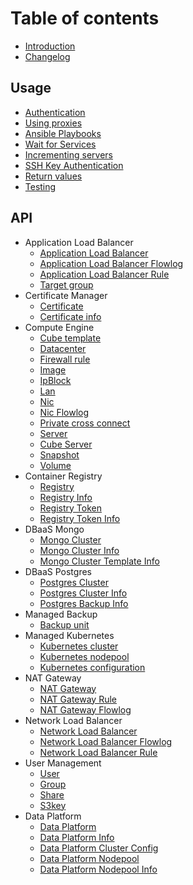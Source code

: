 # Table of contents

* [Introduction](README.md)
* [Changelog](changelog.md)

## Usage

* [Authentication](usage/authentication.md)
* [Using proxies](usage/http\_proxy.md)
* [Ansible Playbooks](usage/ansibleplaybooks.md)
* [Wait for Services](usage/waitforservices.md)
* [Incrementing servers](usage/incrementingservers.md)
* [SSH Key Authentication](usage/sshkeyauthentication.md)
* [Return values](usage/returnvalues.md)
* [Testing](usage/testing.md)

## API

* Application Load Balancer
    * [Application Load Balancer](api/applicationloadbalancer/application_load_balancer.md)
    * [Application Load Balancer Flowlog](api/applicationloadbalancer/application_load_balancer_flowlog.md)
    * [Application Load Balancer Rule](api/applicationloadbalancer/application_load_balancer_rule.md)
    * [Target group](api/applicationloadbalancer/target_group.md)
* Certificate Manager
    * [Certificate](api/certificate/certificate.md)
    * [Certificate info](api/certificate/certificate_info.md)
* Compute Engine
    * [Cube template](api/compute-engine/cube_template.md)
    * [Datacenter](api/compute-engine/datacenter.md)
    * [Firewall rule](api/compute-engine/firewall_rule.md)
    * [Image](api/compute-engine/image.md)
    * [IpBlock](api/compute-engine/ipblock.md)
    * [Lan](api/compute-engine/lan.md)
    * [Nic](api/compute-engine/nic.md)
    * [Nic Flowlog](api/compute-engine/nic_flowlog.md)
    * [Private cross connect](api/compute-engine/pcc.md)
    * [Server](api/compute-engine/server.md)
    * [Cube Server](api/compute-engine/cube_server.md)
    * [Snapshot](api/compute-engine/snapshot.md)
    * [Volume](api/compute-engine/volume.md)
* Container Registry
    * [Registry](api/container-registry/registry.md)
    * [Registry Info](api/container-registry/registry_info.md)
    * [Registry Token](api/container-registry/registry_token.md)
    * [Registry Token Info](api/container-registry/registry_token_info.md)
* DBaaS Mongo
    * [Mongo Cluster](api/dbaas-mongo/mongo_cluster.md)
    * [Mongo Cluster Info](api/dbaas-mongo/mongo_cluster_info.md)
    * [Mongo Cluster Template Info](api/dbaas-mongo/mongo_cluster_template_info.md)
* DBaaS Postgres
    * [Postgres Cluster](api/dbaas-postgres/postgres_cluster.md)
    * [Postgres Cluster Info](api/dbaas-postgres/postgres_cluster_info.md)
    * [Postgres Backup Info](api/dbaas-postgres/postgres_backup_info.md)
* Managed Backup
    * [Backup unit](api/managed-backup/backupunit.md)
* Managed Kubernetes
    * [Kubernetes cluster](api/managed-kubernetes/k8s_cluster.md)
    * [Kubernetes nodepool](api/managed-kubernetes/k8s_nodepool.md)
    * [Kubernetes configuration](api/managed-kubernetes/k8s_config.md)
* NAT Gateway
    * [NAT Gateway](api/natgateway/nat_gateway.md)
    * [NAT Gateway Rule](api/natgateway/nat_gateway_rule.md)
    * [NAT Gateway Flowlog](api/natgateway/nat_gateway_flowlog.md)
* Network Load Balancer
    * [Network Load Balancer](api/networkloadbalancer/network_load_balancer.md)
    * [Network Load Balancer Flowlog](api/networkloadbalancer/network_load_balancer_flowlog.md)
    * [Network Load Balancer Rule](api/networkloadbalancer/network_load_balancer_rule.md)
* User Management
    * [User](api/user-management/user.md)
    * [Group](api/user-management/group.md)
    * [Share](api/user-management/share.md)
    * [S3key](api/user-management/s3key.md)
* Data Platform
  * [Data Platform](api/dataplatform/dataplatform_cluster.md)
  * [Data Platform Info](api/dataplatform/dataplatform_cluster_info.md)
  * [Data Platform Cluster Config](api/dataplatform/dataplatform_cluster_config.md)
  * [Data Platform Nodepool](api/dataplatform/dataplatform_nodepool.md)
  * [Data Platform Nodepool Info](api/dataplatform/dataplatform_nodepool_info.md)
